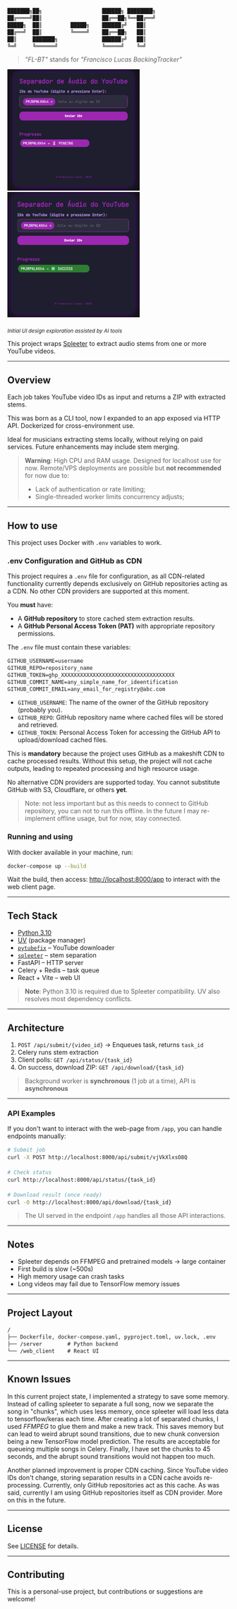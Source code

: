 ```
███████╗██╗                   ██████╗ ████████╗
██╔════╝██║                   ██╔══██╗╚══██╔══╝
█████╗  ██║         █████╗    ██████╔╝   ██║   
██╔══╝  ██║         ╚════╝    ██╔══██╗   ██║   
██║     ███████╗              ██████╔╝   ██║   
╚═╝     ╚══════╝              ╚═════╝    ╚═╝   
```

> _"FL-BT"_ stands for _"Francisco Lucas BackingTracker"_

<p>
  <img src="img/img.png" width="300px"  alt="image of main UI with task in 'PENDING' state"/>
  <img src="img/img_1.png" width="300px"  alt="image of main UI with task in 'SUCCESS' state"/>
</p>

<p>
  <sub><i>Initial UI design exploration assisted by AI tools</i></sub>
</p>

This project wraps [Spleeter](https://github.com/deezer/spleeter) to extract audio stems from one or more YouTube videos.

---

## Overview

Each job takes YouTube video IDs as input and returns a ZIP with extracted stems.

This was born as a CLI tool, now I expanded to an app exposed via HTTP API. Dockerized for cross-environment use.

Ideal for musicians extracting stems locally, without relying on paid services. Future enhancements may include stem merging.

> **Warning**: High CPU and RAM usage. Designed for localhost use for now.
> Remote/VPS deployments are possible but **not recommended** for now due to:
> 
> * Lack of authentication or rate limiting;
> * Single-threaded worker limits concurrency adjusts;

---

## How to use

This project uses Docker with `.env` variables to work.

### .env Configuration and GitHub as CDN

This project requires a `.env` file for configuration, as all CDN-related functionality currently depends exclusively on GitHub repositories acting as a CDN. No other CDN providers are supported at this moment.

You **must** have:

- A **GitHub repository** to store cached stem extraction results.
- A **GitHub Personal Access Token (PAT)** with appropriate repository permissions.

The `.env` file must contain these variables:

```dotenv
GITHUB_USERNAME=username
GITHUB_REPO=repository_name
GITHUB_TOKEN=ghp_XXXXXXXXXXXXXXXXXXXXXXXXXXXXXXXXXXXX
GITHUB_COMMIT_NAME=any_simple_name_for_ideentification
GITHUB_COMMIT_EMAIL=any_email_for_registry@abc.com
````

- `GITHUB_USERNAME`: The name of the owner of the GitHub repository (probably you).
- `GITHUB_REPO`: GitHub repository name where cached files will be stored and retrieved.
- `GITHUB_TOKEN`: Personal Access Token for accessing the GitHub API to upload/download cached files.

This is **mandatory** because the project uses GitHub as a makeshift CDN to cache processed results. Without this setup, the project will not cache outputs, leading to repeated processing and high resource usage.

No alternative CDN providers are supported today. You cannot substitute GitHub with S3, Cloudflare, or others **yet**.

> Note: not less important but as this needs to connect to GitHub repository, you can not to run this offline. In the future I may re-implement offline usage, but for now, stay connected.

### Running and using

With docker available in your machine, run:

```bash
docker-compose up --build
````

Wait the build, then access: [http://localhost:8000/app](http://localhost:8000/app) to interact with the web client page.

---

## Tech Stack

* [Python 3.10](https://www.python.org/)
* [UV](https://github.com/astral-sh/uv) (package manager)
* [`pytubefix`](https://github.com/JuanBindez/pytubefix) – YouTube downloader
* [`spleeter`](https://github.com/deezer/spleeter) – stem separation
* FastAPI – HTTP server
* Celery + Redis – task queue
* React + Vite – web UI

> **Note**: Python 3.10 is required due to Spleeter compatibility. UV also resolves most dependency conflicts.

---

## Architecture

1. `POST /api/submit/{video_id}`
   → Enqueues task, returns `task_id`
2. Celery runs stem extraction
3. Client polls:
   `GET /api/status/{task_id}`
4. On success, download ZIP:
   `GET /api/download/{task_id}`

> Background worker is **synchronous** (1 job at a time), API is **asynchronous**

---

### API Examples

If you don't want to interact with the web-page from `/app`, you can handle endpoints manually:

```bash
# Submit job
curl -X POST http://localhost:8000/api/submit/vjVkXlxsO8Q

# Check status
curl http://localhost:8000/api/status/{task_id}

# Download result (once ready)
curl -O http://localhost:8000/api/download/{task_id}
```

> The UI served in the endpoint `/app` handles all those API interactions.

---

## Notes

* Spleeter depends on FFMPEG and pretrained models → large container
* First build is slow (\~500s)
* High memory usage can crash tasks
* Long videos may fail due to TensorFlow memory issues

---

## Project Layout

```
/
├── Dockerfile, docker-compose.yaml, pyproject.toml, uv.lock, .env
├── /server        # Python backend
└── /web_client    # React UI
```

---

## Known Issues

In this current project state, I implemented a strategy to save some memory. Instead of calling spleeter to separate a full song, now we separate the song in "chunks", which uses less memory, once spleeter will load less data to tensorflow/keras each time. After creating a lot of separated chunks, I used *FFMPEG* to glue them and make a new track. This saves memory but can lead to weird abrupt sound transitions, due to new chunk conversion being a new TensorFlow model prediction. The results are acceptable for queueing multiple songs in Celery. Finally, I have set the chunks to 45 seconds, and the abrupt sound transitions would not happen too much. 

Another planned improvement is proper CDN caching. Since YouTube video IDs don't change, storing separation results in a CDN cache avoids re-processing. Currently, only GitHub repositories act as this cache. As was said, currently I am using GitHub repositories itself as CDN provider. More on this in the future.

---

## License

See [LICENSE](./LICENSE) for details.

---

## Contributing

This is a personal-use project, but contributions or suggestions are welcome!